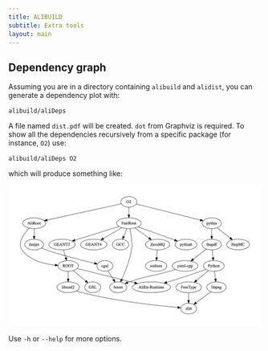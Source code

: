 ```yaml
---
title: ALIBUILD
subtitle: Extra tools
layout: main
---
```


## Dependency graph

Assuming you are in a directory containing `alibuild` and `alidist`, you can
generate a dependency plot with:

    alibuild/aliDeps

A file named `dist.pdf` will be created. `dot` from Graphviz is required. To
show all the dependencies recursively from a specific package (for instance,
`O2`) use:

    alibuild/aliDeps O2

which will produce something like:

![drawing](deps.png)

Use `-h` or `--help` for more options.

